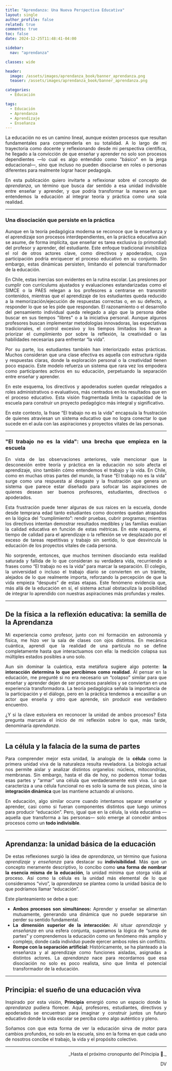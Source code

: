 ```yaml
---
title: "Aprendanza: Una Nueva Perspectiva Educativa"
layout: single
author_profile: false
related: true
comments: true
toc: false
date: 2024-12-25T11:48:41-04:00

sidebar:
  nav: "aprendanza"

classes: wide

header:
  image: /assets/images/aprendanza_book/banner_aprendanza.png
  teaser: /assets/images/aprendanza_book/banner_aprendanza.png

categories:
  - Educación

tags:
  - Educación
  - Aprendanza
  - Aprendizaje
  - Enseñanza
---
```


<div align="justify" markdown="1">
La educación no es un camino lineal, aunque existen procesos que resultan fundamentales para comprenderla en su totalidad. A lo largo de mi trayectoria como docente y reflexionando desde mi perspectiva científica, he llegado a la convicción de que enseñar y aprender no solo son procesos dependientes —lo cual es algo entendido como "básico" en la jerga educacional—, sino que incluso no pueden disociarse en roles o personas diferentes para realmente lograr hacer pedagogía.

En esta publicación quiero invitarte a reflexionar sobre el concepto de *aprendanza*, un término que busca dar sentido a esa unidad indivisible entre enseñar y aprender, y que podría transformar la manera en que entendemos la educación al integrar teoría y práctica como una sola realidad.

---

### Una disociación que persiste en la práctica
Aunque en la teoría pedagógica moderna se reconoce que la enseñanza y el aprendizaje son procesos interdependientes, en la práctica educativa aún se asume, de forma implícita, que enseñar es tarea exclusiva (o primordial) del profesor y aprender, del estudiante. Este enfoque tradicional invisibiliza el rol de otros actores clave, como directivos y apoderados, cuya participación podría enriquecer el proceso educativo en su conjunto. Sin embargo, estas dinámicas persisten, limitando el potencial transformador de la educación.

En Chile, estas inercias son evidentes en la rutina escolar. Las presiones por cumplir con currículums ajustados y evaluaciones estandarizadas como el SIMCE o la PAES relegan a los profesores a centrarse en transmitir contenidos, mientras que el aprendizaje de los estudiantes queda reducido a la memorización/ejecución de respuestas correctas o, en su defecto, a responder lo que se les pide que respondan. El razonamiento o el desarrollo del pensamiento individual queda relegado a algo que la persona debe buscar en sus tiempos "libres" o a la iniciativa personal. Aunque algunos profesores buscan implementar metodologías innovadoras, las expectativas tradicionales, el control excesivo y los tiempos limitados los llevan a priorizar el cumplimiento por sobre la reflexión, la creatividad o las habilidades necesarias para enfrentar “la vida”.

Por su parte, los estudiantes también han interiorizado estas prácticas. Muchos consideran que una clase efectiva es aquella con estructura rígida y respuestas claras, donde la exploración personal o la creatividad tienen poco espacio. Este modelo refuerza un sistema que rara vez los empodera como participantes activos en su educación, perpetuando la separación entre enseñar y aprender.

En este esquema, los directivos y apoderados suelen quedar relegados a roles administrativos o evaluativos, más centrados en los resultados que en el proceso educativo. Esta visión fragmentada limita la capacidad de la escuela para construir un proyecto pedagógico más integral y significativo.

En este contexto, la frase “El trabajo no es la vida” encapsula la frustración de quienes atraviesan un sistema educativo que no logra conectar lo que sucede en el aula con las aspiraciones y proyectos vitales de las personas.

---

### "El trabajo no es la vida": una brecha que empieza en la escuela
En vista de las observaciones anteriores, vale mencionar que la desconexión entre teoría y práctica en la educación no solo afecta el aprendizaje, sino también cómo entendemos el trabajo y la vida. En Chile, como en muchas otras partes del mundo, la frase “El trabajo no es la vida” surge como una respuesta al desgaste y la frustración que genera un sistema que parece estar diseñado para sofocar las aspiraciones de quienes desean ser buenos profesores, estudiantes, directivos o apoderados.

Esta frustración puede tener algunas de sus raíces en la escuela, donde desde temprana edad tanto estudiantes como docentes quedan atrapados en la lógica del “cumplimiento”: rendir pruebas, cubrir programas; mientras los directivos intentan demostrar resultados medibles y las familias evalúan la calidad educativa en función de estas métricas. En este esquema, el tiempo de calidad para el aprendizaje o la reflexión se ve desplazado por el exceso de tareas repetitivas y trabajo sin sentido, lo que desvincula la educación de los proyectos vitales de cada persona.

No sorprende, entonces, que muchos terminen disociando esta realidad saturada y fallida de lo que consideran su verdadera vida, recurriendo a frases como “El trabajo no es la vida” para marcar la separación. El colegio, la universidad o incluso el trabajo diario se convierten en un trámite, alejados de lo que realmente importa, reforzando la percepción de que la vida empieza “después” de estas etapas. Este fenómeno evidencia que, más allá de la educación en sí, el sistema actual obstaculiza la posibilidad de integrar lo aprendido con nuestras aspiraciones más profundas y reales.

---

## De la física a la reflexión educativa: la semilla de la Aprendanza
Mi experiencia como profesor, junto con mi formación en astronomía y física, me hizo ver la sala de clases con ojos distintos. En mecánica cuántica, aprendí que la realidad de una partícula no se define completamente hasta que interactuamos con ella: la medición colapsa sus múltiples estados posibles a uno solo.

Aun sin dominar la cuántica, esta metáfora sugiere algo potente: **la interacción determina lo que percibimos como realidad**. Al pensar en la educación, me pregunté si no era necesario un “colapso” similar para que enseñar y aprender dejen de ser procesos paralelos y se conviertan en una experiencia transformadora. La teoría pedagógica señala la importancia de la participación y el diálogo, pero en la práctica tendemos a encasillar a un actor que enseña y otro que aprende, sin producir ese verdadero encuentro.

¿Y si la clave estuviera en reconocer la unidad de ambos procesos? Esta pregunta marcaría el inicio de mi reflexión sobre lo que, más tarde, denominaría *aprendanza*.

---

## La célula y la falacia de la suma de partes
Para comprender mejor esta unidad, la analogía de la **célula** como la primera unidad viva de la naturaleza resulta reveladora. La biología actual nos permite aislar y analizar distintos organelos: núcleos, mitocondrias, membranas. Sin embargo, hasta el día de hoy, no podemos tomar todas esas partes y “armar” una célula que verdaderamente esté viva. Lo que caracteriza a una célula funcional no es solo la suma de sus piezas, sino la **integración dinámica** que las mantiene actuando al unísono.

En educación, algo similar ocurre cuando intentamos separar enseñar y aprender, casi como si fueran componentes distintos que luego unimos para producir “educación”. Pero, igual que en la célula, la vida educativa —aquella que transforma a las personas— solo emerge al concebir ambos procesos como un **todo indivisible**.

---

## Aprendanza: la unidad básica de la educación
De estas reflexiones surgió la idea de *aprendanza*, un término que fusiona *aprendizaje* y *enseñanza* para destacar su **indivisibilidad**. Más que un concepto meramente descriptivo, lo concibo como **una forma de nombrar la esencia misma de la educación**, la unidad mínima que otorga vida al proceso. Así como la célula es la unidad más elemental de lo que consideramos “vivo”, la *aprendanza* se plantea como la unidad básica de lo que podríamos llamar “educación”.

Este planteamiento se debe a que:
- **Ambos procesos son simultáneos:** Aprender y enseñar se alimentan mutuamente, generando una dinámica que no puede separarse sin perder su sentido fundamental.
- **La dimensión superior de la interacción:** Al situar *aprendizaje* y *enseñanza* en una esfera conjunta, superamos la lógica de “suma de partes” y comprendemos la educación como un fenómeno más amplio y complejo, donde cada individuo puede ejercer ambos roles sin conflicto.
- **Rompe con la separación artificial:** Históricamente, se ha planteado a la enseñanza y al aprendizaje como funciones aisladas, asignadas a distintos actores. La *aprendanza* nace para recordarnos que esa disociación no solo es poco realista, sino que limita el potencial transformador de la educación.

---

## Principia: el sueño de una educación viva
Inspirado por esta visión, **Principia** emergió como un espacio donde la *aprendanza* pudiera florecer. Aquí, profesores, estudiantes, directivos y apoderados se encuentran para imaginar y construir juntos un futuro educativo donde la vida escolar se perciba como algo auténtico y pleno.

Soñamos con que esta forma de ver la educación sirva de motor para cambios profundos, no solo en la escuela, sino en la forma en que cada uno de nosotros concibe el trabajo, la vida y el propósito colectivo.

---

<div align="right" markdown="1">
_Hasta el próximo cronopunto del Principia 🥚._

DV
</div>
</div>
